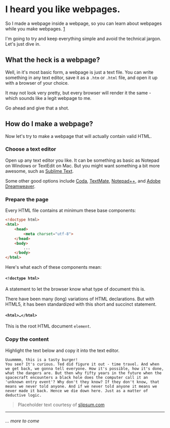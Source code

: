 # I heard you like webpages.

So I made a webpage inside a webpage, so you can learn about webpages while you make webpages. [1](http://cdn.memegenerator.net/instances/800x/36074126.jpg)

I'm going to try and keep everything simple and avoid the technical jargon. Let's just dive in.


## What the heck is a webpage?

Well, in it's most basic form, a webpage is just a text file. You can write something in any text editor, save it as a `.htm` or `.html` file, and open it up with a browser of your choice.

It may not look very pretty, but every browser will render it the same - which sounds like a legit webpage to me.

Go ahead and give that a shot.


## How do I make a webpage?

Now let's try to make a webpage that will actually contain valid HTML.

### Choose a text editor

Open up any text editor you like. It can be something as basic as Notepad on Windows or TextEdit on Mac. But you might want something a bit more awesome, such as [Sublime Text](http://www.sublimetext.com/).

Some other good options include [Coda](http://panic.com/coda/), [TextMate](http://macromates.com/), [Notepad++](http://notepad-plus-plus.org/), and [Adobe Dreamweaver](http://www.adobe.com/ca/products/dreamweaver.html).

### Prepare the page

Every HTML file contains at minimum these base components:

```html
<!doctype html>
<html>
	<head>
		<meta charset="utf-8">
	</head>
	<body>
		...
	</body>
</html>
```

Here's what each of these components mean:

#### `<!doctype html>`

A statement to let the browser know what type of document this is.

There have been many (long) variations of HTML declarations. But with HTML5, it has been standardized with this short and succinct statement.

#### `<html>…</html>`

This is the root HTML document `element`.

### Copy the content

Highlight the text below and copy it into the text editor.

```
Uuummmm, this is a tasty burger!
You see? It's curious. Ted did figure it out - time travel. And when we get back, we gonna tell everyone. How it's possible, how it's done, what the dangers are. But then why fifty years in the future when the spacecraft encounters a black hole does the computer call it an 'unknown entry event'? Why don't they know? If they don't know, that means we never told anyone. And if we never told anyone it means we never made it back. Hence we die down here. Just as a matter of deductive logic.
```

> Placeholder text courtesy of [slipsum.com](http://slipsum.com/lite/)


----

###### … more to come